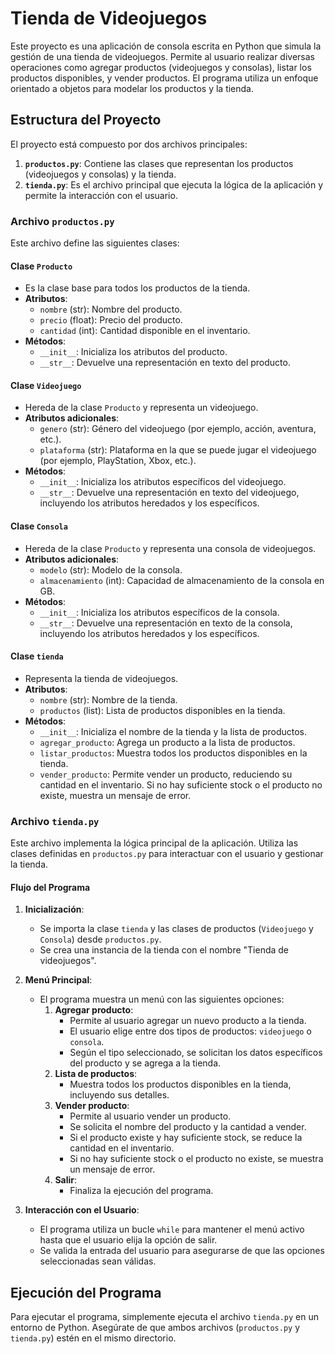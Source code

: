 # Tienda de Videojuegos

Este proyecto es una aplicación de consola escrita en Python que simula la gestión de una tienda de videojuegos. Permite al usuario realizar diversas operaciones como agregar productos (videojuegos y consolas), listar los productos disponibles, y vender productos. El programa utiliza un enfoque orientado a objetos para modelar los productos y la tienda.

## Estructura del Proyecto

El proyecto está compuesto por dos archivos principales:

1. **`productos.py`**: Contiene las clases que representan los productos (videojuegos y consolas) y la tienda.
2. **`tienda.py`**: Es el archivo principal que ejecuta la lógica de la aplicación y permite la interacción con el usuario.

### Archivo `productos.py`

Este archivo define las siguientes clases:

#### Clase `Producto`
- Es la clase base para todos los productos de la tienda.
- **Atributos**:
  - `nombre` (str): Nombre del producto.
  - `precio` (float): Precio del producto.
  - `cantidad` (int): Cantidad disponible en el inventario.
- **Métodos**:
  - `__init__`: Inicializa los atributos del producto.
  - `__str__`: Devuelve una representación en texto del producto.

#### Clase `Videojuego`
- Hereda de la clase `Producto` y representa un videojuego.
- **Atributos adicionales**:
  - `genero` (str): Género del videojuego (por ejemplo, acción, aventura, etc.).
  - `plataforma` (str): Plataforma en la que se puede jugar el videojuego (por ejemplo, PlayStation, Xbox, etc.).
- **Métodos**:
  - `__init__`: Inicializa los atributos específicos del videojuego.
  - `__str__`: Devuelve una representación en texto del videojuego, incluyendo los atributos heredados y los específicos.

#### Clase `Consola`
- Hereda de la clase `Producto` y representa una consola de videojuegos.
- **Atributos adicionales**:
  - `modelo` (str): Modelo de la consola.
  - `almacenamiento` (int): Capacidad de almacenamiento de la consola en GB.
- **Métodos**:
  - `__init__`: Inicializa los atributos específicos de la consola.
  - `__str__`: Devuelve una representación en texto de la consola, incluyendo los atributos heredados y los específicos.

#### Clase `tienda`
- Representa la tienda de videojuegos.
- **Atributos**:
  - `nombre` (str): Nombre de la tienda.
  - `productos` (list): Lista de productos disponibles en la tienda.
- **Métodos**:
  - `__init__`: Inicializa el nombre de la tienda y la lista de productos.
  - `agregar_producto`: Agrega un producto a la lista de productos.
  - `listar_productos`: Muestra todos los productos disponibles en la tienda.
  - `vender_producto`: Permite vender un producto, reduciendo su cantidad en el inventario. Si no hay suficiente stock o el producto no existe, muestra un mensaje de error.

### Archivo `tienda.py`

Este archivo implementa la lógica principal de la aplicación. Utiliza las clases definidas en `productos.py` para interactuar con el usuario y gestionar la tienda.

#### Flujo del Programa
1. **Inicialización**:
   - Se importa la clase `tienda` y las clases de productos (`Videojuego` y `Consola`) desde `productos.py`.
   - Se crea una instancia de la tienda con el nombre "Tienda de videojuegos".

2. **Menú Principal**:
   - El programa muestra un menú con las siguientes opciones:
     1. **Agregar producto**:
        - Permite al usuario agregar un nuevo producto a la tienda.
        - El usuario elige entre dos tipos de productos: `videojuego` o `consola`.
        - Según el tipo seleccionado, se solicitan los datos específicos del producto y se agrega a la tienda.
     2. **Lista de productos**:
        - Muestra todos los productos disponibles en la tienda, incluyendo sus detalles.
     3. **Vender producto**:
        - Permite al usuario vender un producto.
        - Se solicita el nombre del producto y la cantidad a vender.
        - Si el producto existe y hay suficiente stock, se reduce la cantidad en el inventario.
        - Si no hay suficiente stock o el producto no existe, se muestra un mensaje de error.
     4. **Salir**:
        - Finaliza la ejecución del programa.

3. **Interacción con el Usuario**:
   - El programa utiliza un bucle `while` para mantener el menú activo hasta que el usuario elija la opción de salir.
   - Se valida la entrada del usuario para asegurarse de que las opciones seleccionadas sean válidas.

## Ejecución del Programa

Para ejecutar el programa, simplemente ejecuta el archivo `tienda.py` en un entorno de Python. Asegúrate de que ambos archivos (`productos.py` y `tienda.py`) estén en el mismo directorio.
